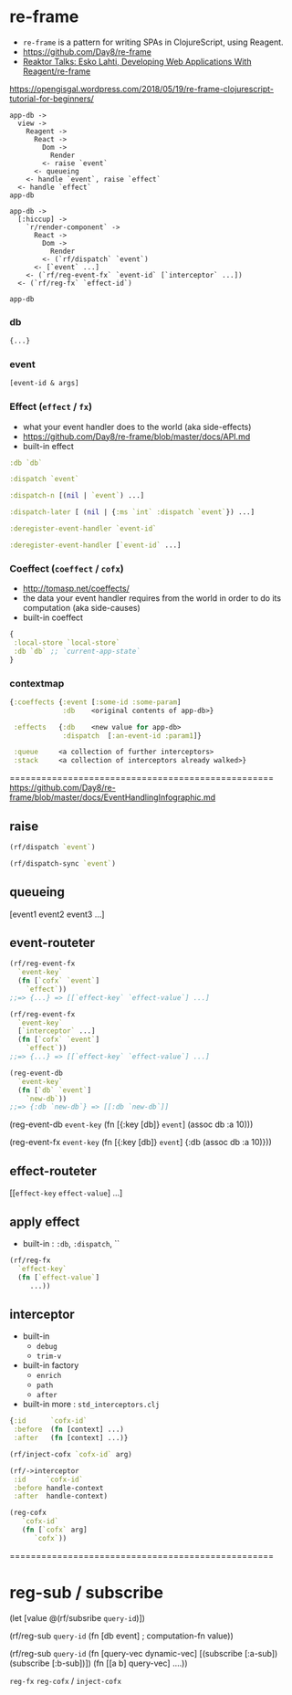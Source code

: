# re-frame
- `re-frame` is a pattern for writing SPAs in ClojureScript, using Reagent.
- https://github.com/Day8/re-frame
- [Reaktor Talks: Esko Lahti, Developing Web Applications With Reagent/re-frame](https://www.youtube.com/watch?v=-yQreNDzvdw)


https://opengisgal.wordpress.com/2018/05/19/re-frame-clojurescript-tutorial-for-beginners/




```
app-db ->
  view ->
    Reagent ->
      React ->
        Dom ->
          Render
        <- raise `event`
      <- queueing
    <- handle `event`, raise `effect`
  <- handle `effect`
app-db
```

```
app-db ->
  [:hiccup] ->
    `r/render-component` ->
      React ->
        Dom ->
          Render
        <- (`rf/dispatch` `event`)
      <- [`event` ...]
    <- (`rf/reg-event-fx` `event-id` [`interceptor` ...])
  <- (`rf/reg-fx` `effect-id`)

app-db
```


### db
``` clojure
{...}
```


### event
``` clojure
[event-id & args]
```

### Effect (`effect` / `fx`)
- what your event handler does to the world (aka side-effects)
- https://github.com/Day8/re-frame/blob/master/docs/API.md
- built-in effect

``` clojure
:db `db`

:dispatch `event`

:dispatch-n [(nil | `event`) ...]

:dispatch-later [ (nil | {:ms `int` :dispatch `event`}) ...]

:deregister-event-handler `event-id`

:deregister-event-handler [`event-id` ...]
```


### Coeffect (`coeffect` / `cofx`)
- http://tomasp.net/coeffects/
- the data your event handler requires from the world in order to do its computation (aka side-causes)
- built-in coeffect
``` clojure
{
 :local-store `local-store`
 :db `db` ;; `current-app-state`
}
```

### contextmap
``` clojure
{:coeffects {:event [:some-id :some-param]
             :db    <original contents of app-db>}

 :effects   {:db    <new value for app-db>
             :dispatch  [:an-event-id :param1]}

 :queue     <a collection of further interceptors>
 :stack     <a collection of interceptors already walked>}
```


==================================================
https://github.com/Day8/re-frame/blob/master/docs/EventHandlingInfographic.md


## raise
``` clojure
(rf/dispatch `event`)

(rf/dispatch-sync `event`)
```


## queueing
[event1 event2 event3 ...]


## event-routeter
``` clojure
(rf/reg-event-fx
  `event-key`
  (fn [`cofx` `event`]
    `effect`))
;;=> {...} => [[`effect-key` `effect-value`] ...]

(rf/reg-event-fx
  `event-key`
  [`interceptor` ...]
  (fn [`cofx` `event`]
    `effect`))
;;=> {...} => [[`effect-key` `effect-value`] ...]

(reg-event-db
  `event-key`
  (fn [`db` `event`]
    `new-db`))
;;=> {:db `new-db`} => [[:db `new-db`]]
```

(reg-event-db
  `event-key`
  (fn [{:key [db]} `event`]
    (assoc db :a 10)))

(reg-event-fx
  `event-key`
  (fn [{:key [db]} `event`]
    {:db (assoc db :a 10)}))


## effect-routeter
[[`effect-key` `effect-value`] ...]


## apply effect
- built-in : `:db`, `:dispatch`, ``
``` clojure
(rf/reg-fx
  `effect-key`
  (fn [`effect-value`]
     ...))
```


## interceptor
- built-in
  - `debug`
  - `trim-v`
- built-in factory
  - `enrich`
  - `path`
  - `after`
- built-in more : `std_interceptors.clj`

``` clojure
{:id      `cofx-id`
 :before  (fn [context] ...)
 :after   (fn [context] ...)}

(rf/inject-cofx `cofx-id` arg)

(rf/->interceptor
 :id     `cofx-id`
 :before handle-context
 :after  handle-context)

(reg-cofx
   `cofx-id`
   (fn [`cofx` arg]
      `cofx`))
```


==================================================

# reg-sub / subscribe
(let [value @(rf/subsribe `query-id`)])



(rf/reg-sub
  `query-id`
  (fn [db event] ; computation-fn
    value))

(rf/reg-sub
  `query-id`
  (fn [query-vec dynamic-vec]
    [(subscribe [:a-sub])
     (subscribe [:b-sub])])
  (fn [[a b] query-vec]
    ....))





`reg-fx`
`reg-cofx` / `inject-cofx`
